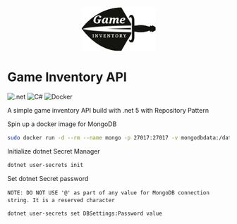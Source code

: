 
<p align="center">
    <img src="./gi-clean.png">
</p>

# Game Inventory API

![.net](https://img.shields.io/badge/.NET-512BD4?style=for-the-badge&logo=dotnet&logoColor=white)
![C#](https://img.shields.io/badge/C%23-239120?style=for-the-badge&logo=c-sharp&logoColor=white)
![Docker](https://img.shields.io/badge/Docker-2CA5E0?style=for-the-badge&logo=docker&logoColor=white)

A simple game inventory API build with .net 5 with Repository Pattern

Spin up a docker image for MongoDB
```bash
sudo docker run -d --rm --name mongo -p 27017:27017 -v mongodbdata:/data/db -e MONGO_INITDB_ROOT_USERNAME= -e MONGO_INITDB_ROOT_PASSWORD= -mongo
```

Initialize dotnet Secret Manager
```bash
dotnet user-secrets init
```

Set dotnet Secret password 

``NOTE: DO NOT USE '@' as part of any value for MongoDB connection string. It is a reserved character``
```bash
dotnet user-secrets set DBSettings:Password value
```
